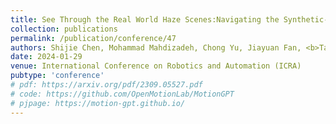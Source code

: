 ```yaml
---
title: See Through the Real World Haze Scenes:Navigating the Synthetic-to-Real Gap in Challenging Image Dehazing
collection: publications
permalink: /publication/conference/47
authors: Shijie Chen, Mohammad Mahdizadeh, Chong Yu, Jiayuan Fan, <b>Tao Chen</b>
date: 2024-01-29
venue: International Conference on Robotics and Automation (ICRA)
pubtype: 'conference'
# pdf: https://arxiv.org/pdf/2309.05527.pdf
# code: https://github.com/OpenMotionLab/MotionGPT
# pjpage: https://motion-gpt.github.io/
---
```


<!-- paperurl: 'http://academicpages.github.io/files/paper1.pdf'
citation: 'Your Name, You. (2009). &quot;Paper Title Number 1.&quot; <i>Journal 1</i>. 1(1).' -->
<!-- [Download paper here](http://academicpages.github.io/files/paper1.pdf) -->
